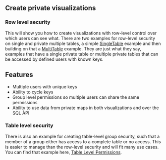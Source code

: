 ## Create private visualizations

### Row level security

This will show you how to create visualizations with row-level control over which users can see what. There are two examples for row-level security on single and private multiple tables, a simple [SingleTable](row-level/README.md) example and then building on that a [MultiTable](row-level/MultiTable.md) example. They are just what they say, examples that have a single private table or multiple private tables that can be accessed by defined users with known keys. 

## Features

 * Multiple users with unique keys
 * Ability to cycle keys 
 * Group level permissions so multiple users can share the same permissions
 * Ability to use data from private maps in both visualizations and over the SQL API

### Table level security

There is also an example for creating table-level group security, such that a member of a group either has access to a complete table or no access. This is easier to manage than the row-level security and will fit many use cases. You can find that example here, [Table Level Permissions](table-level/README.md).

